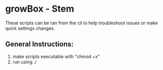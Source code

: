 # growBox - Stem
These scripts can be ran from the cli to help troubleshoot issues or make quick settings changes.

## General Instructions:
1. make scripts executable with "chmod +x" 
2. run using ./<script name>


## Options:
#### readgpio.gbstem.js: 
**Reads Gpio pin's current state**
* --gpio - Please enter a valid --gpio <GPIO.BMC> number 
* Example: 
...
./readgpio.gbstem.js --gpio 5
...

#### relaycontrol.gbstem.js: 
**Change Gpio pin's current state. Mainly for relays.** 
* --gpio - Please enter a valid --gpio <GPIO.BMC> number 
* --task - Please enter a valid --task on|off 
* Example: 
...
./readgpio.gbstem.js --gpio 5 --task on
...
#### sysstatmessages.gbstem.js: 
**Write system status information to the main console window. /dev/tty1**
